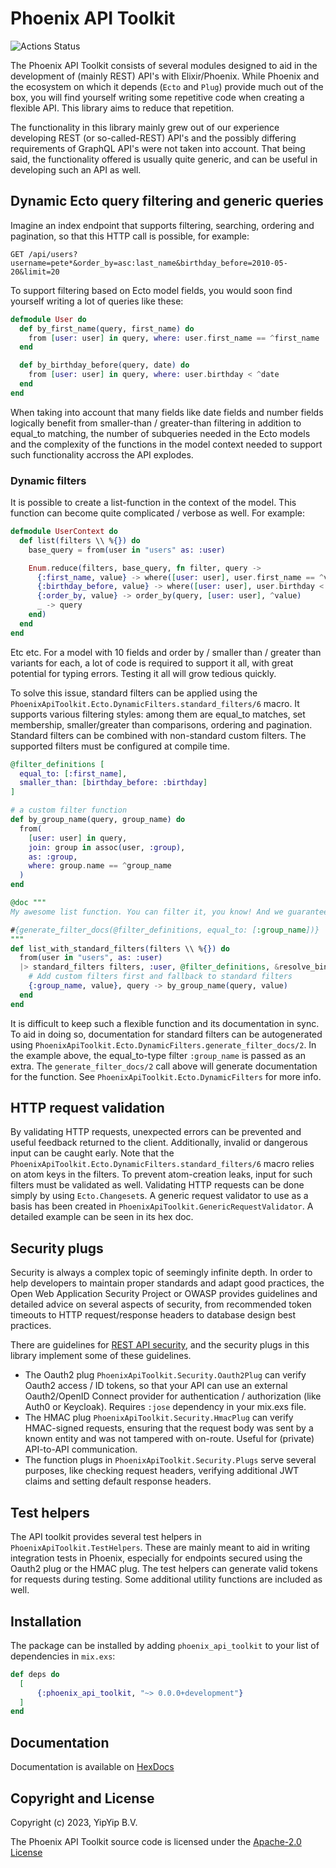 # Phoenix API Toolkit

![Actions Status](https://github.com/weareyipyip/Phoenix-API-Toolkit/workflows/CI%20/%20Automated%20testing/badge.svg)

The Phoenix API Toolkit consists of several modules designed to aid in the development of (mainly REST) API's with Elixir/Phoenix. While Phoenix and the ecosystem on which it depends (`Ecto` and `Plug`) provide much out of the box, you will find yourself writing some repetitive code when creating a flexible API. This library aims to reduce that repetition.

The functionality in this library mainly grew out of our experience developing REST (or so-called-REST) API's and the possibly differing requirements of GraphQL API's were not taken into account. That being said, the functionality offered is usually quite generic, and can be useful in developing such an API as well.

## Dynamic Ecto query filtering and generic queries

Imagine an index endpoint that supports filtering, searching, ordering and pagination, so that this HTTP call is possible, for example:

`GET /api/users?username=pete*&order_by=asc:last_name&birthday_before=2010-05-20&limit=20`

To support filtering based on Ecto model fields, you would soon find yourself writing a lot of queries like these:

```elixir
defmodule User do
  def by_first_name(query, first_name) do
    from [user: user] in query, where: user.first_name == ^first_name
  end

  def by_birthday_before(query, date) do
    from [user: user] in query, where: user.birthday < ^date
  end
end
```

When taking into account that many fields like date fields and number fields logically benefit from smaller-than / greater-than filtering in addition to equal_to matching, the number of subqueries needed in the Ecto models and the complexity of the functions in the model context needed to support such functionality accross the API explodes.

### Dynamic filters

It is possible to create a list-function in the context of the model. This function can become quite complicated / verbose as well. For example:

```elixir
defmodule UserContext do
  def list(filters \\ %{}) do
    base_query = from(user in "users" as: :user)

    Enum.reduce(filters, base_query, fn filter, query ->
      {:first_name, value} -> where([user: user], user.first_name == ^value)
      {:birthday_before, value} -> where([user: user], user.birthday < ^value)
      {:order_by, value} -> order_by(query, [user: user], ^value)
      _ -> query
    end)
  end
end
```

Etc etc. For a model with 10 fields and order by / smaller than / greater than variants for each, a lot of code is required to support it all, with great potential for typing errors. Testing it all will grow tedious quickly.

To solve this issue, standard filters can be applied using the `PhoenixApiToolkit.Ecto.DynamicFilters.standard_filters/6` macro. It supports various filtering styles: among them are equal_to matches, set membership, smaller/greater than comparisons, ordering and pagination. Standard filters can be combined with non-standard custom filters. The supported filters must be configured at compile time.

```elixir
@filter_definitions [
  equal_to: [:first_name],
  smaller_than: [birthday_before: :birthday]
]

# a custom filter function
def by_group_name(query, group_name) do
  from(
    [user: user] in query,
    join: group in assoc(user, :group),
    as: :group,
    where: group.name == ^group_name
  )
end

@doc """
My awesome list function. You can filter it, you know! And we guarantee the docs are up-to-date!

#{generate_filter_docs(@filter_definitions, equal_to: [:group_name])}
"""
def list_with_standard_filters(filters \\ %{}) do
  from(user in "users", as: :user)
  |> standard_filters filters, :user, @filter_definitions, &resolve_binding/2 do
    # Add custom filters first and fallback to standard filters
    {:group_name, value}, query -> by_group_name(query, value)
  end
end
```

It is difficult to keep such a flexible function and its documentation in sync. To aid in doing so, documentation for standard filters can be autogenerated using `PhoenixApiToolkit.Ecto.DynamicFilters.generate_filter_docs/2`. In the example above, the equal_to-type filter `:group_name` is passed as an extra. The `generate_filter_docs/2` call above will generate documentation for the function. See `PhoenixApiToolkit.Ecto.DynamicFilters` for more info.

## HTTP request validation

By validating HTTP requests, unexpected errors can be prevented and useful feedback returned to the client. Additionally, invalid or dangerous input can be caught early. Note that the `PhoenixApiToolkit.Ecto.DynamicFilters.standard_filters/6` macro relies on atom keys in the filters. To prevent atom-creation leaks, input for such filters must be validated as well. Validating HTTP requests can be done simply by using `Ecto.Changeset`s. A generic request validator to use as a basis has been created in `PhoenixApiToolkit.GenericRequestValidator`. A detailed example can be seen in its hex doc.

## Security plugs

Security is always a complex topic of seemingly infinite depth. In order to help developers to maintain proper standards and adapt good practices, the Open Web Application Security Project or OWASP provides guidelines and detailed advice on several aspects of security, from recommended token timeouts to HTTP request/response headers to database design best practices.

There are guidelines for [REST API security](https://cheatsheetseries.owasp.org/cheatsheets/REST_Security_Cheat_Sheet.html), and the security plugs in this library implement some of these guidelines.

- The Oauth2 plug `PhoenixApiToolkit.Security.Oauth2Plug` can verify Oauth2 access / ID tokens, so that your API can use an external Oauth2/OpenID Connect provider for authentication / authorization (like Auth0 or Keycloak). Requires `:jose` dependency in your mix.exs file.
- The HMAC plug `PhoenixApiToolkit.Security.HmacPlug` can verify HMAC-signed requests, ensuring that the request body was sent by a known entity and was not tampered with on-route. Useful for (private) API-to-API communication.
- The function plugs in `PhoenixApiToolkit.Security.Plugs` serve several purposes, like checking request headers, verifying additional JWT claims and setting default response headers.

## Test helpers

The API toolkit provides several test helpers in `PhoenixApiToolkit.TestHelpers`. These are mainly meant to aid in writing integration tests in Phoenix, especially for endpoints secured using the Oauth2 plug or the HMAC plug. The test helpers can generate valid tokens for requests during testing. Some additional utility functions are included as well.

## Installation

The package can be installed by adding `phoenix_api_toolkit` to your list of dependencies in `mix.exs`:

```elixir
def deps do
  [
      {:phoenix_api_toolkit, "~> 0.0.0+development"}
  ]
end
```

## Documentation

Documentation is available on [HexDocs](https://hexdocs.pm/phoenix_api_toolkit/)

## Copyright and License

Copyright (c) 2023, YipYip B.V.

The Phoenix API Toolkit source code is licensed under the [Apache-2.0 License](LICENSE.md)
